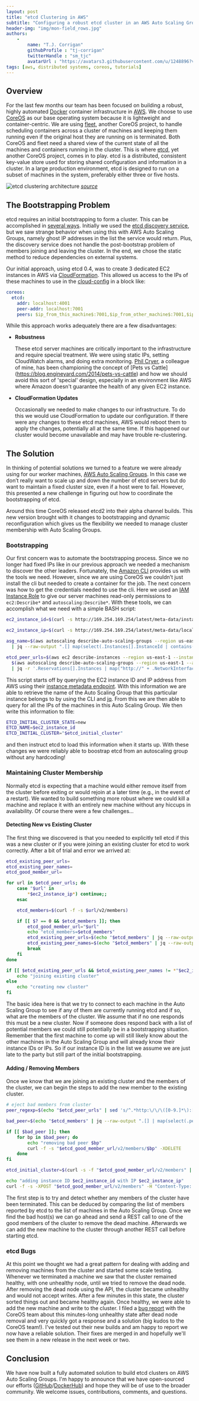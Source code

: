 ```yaml
---
layout: post
title: "etcd Clustering in AWS"
subtitle: "Configuring a robust etcd cluster in an AWS Auto Scaling Group"
header-img: "img/mon-field_rows.jpg"
authors: 
    -
        name: "T.J. Corrigan"
        githubProfile : "tj-corrigan"
        twitterHandle : "sm_tjc"
        avatarUrl : "https://avatars3.githubusercontent.com/u/1248896?v=3"
tags: [aws, distributed systems, coreos, tutorials]
---
```


## Overview

For the last few months our team has been focused on building a robust, highly automated [Docker](https://www.docker.com) container infrastructure in [AWS](http://aws.amazon.com). We choose to use [CoreOS](https://coreos.com) as our base operating system because it is lightweight and container-centric. We are using [fleet](https://github.com/coreos/fleet), another CoreOS project, to handle scheduling containers across a cluster of machines and keeping them running even if the original host they are running on is terminated. Both CoreOS and fleet need a shared view of the current state of all the machines and containers running in the cluster. This is where [etcd]( https://github.com/coreos/etcd), yet another CoreOS project, comes in to play. etcd is a distributed, consistent key-value store used for storing shared configuration and information in a cluster. In a large production environment, etcd is designed to run on a subset of machines in the system, preferably either three or five hosts.

![etcd clustering architecture](/img/etcd-cluster-architecture.png)
*[source](https://coreos.com/docs/cluster-management/setup/cluster-architectures/#production-cluster-with-central-services)*

## The Bootstrapping Problem

etcd requires an initial bootstrapping to form a cluster. This can be accomplished in [several ways](https://github.com/coreos/etcd/blob/master/Documentation/clustering.md). Initially we used the [etcd discovery service](https://discovery.etcd.io/), but we saw strange behavior when using this with AWS Auto Scaling Groups, namely ghost IP addresses in the list the service would return. Plus, the discovery service does not handle the post-bootstrap problem of members joining and leaving the cluster. In the end, we chose the static method to reduce dependencies on external systems.

Our initial approach, using etcd 0.4, was to create 3 dedicated EC2 instances in AWS via [CloudFormation](http://aws.amazon.com/cloudformation/). This allowed us access to the IPs of these machines to use in the [cloud-config](https://coreos.com/docs/cluster-management/setup/cloudinit-cloud-config/#coreos) in a block like:

```yaml
coreos:
  etcd:
    addr: localhost:4001    
    peer-addr: localhost:7001
    peers: $ip_from_this_machine$:7001,$ip_from_other_machine$:7001,$ip_from_another_machine$:7001
```
While this approach works adequately there are a few disadvantages:

* **Robustness**

	These etcd server machines are critically important to the infrastructure and require special treatment. We were using static IPs, setting CloudWatch alarms, and doing extra monitoring. [Phil Cryer](https://twitter.com/fak3r), a colleague of mine, has been championing the concept of [Pets vs Cattle] (https://blog.engineyard.com/2014/pets-vs-cattle) and how we should avoid this sort of 'special' design, especially in an environment like AWS where Amazon doesn't guarantee the health of any given EC2 instance. 

* **CloudFormation Updates**

	Occasionally we needed to make changes to our infrastructure. To do this we would use CloudFormation to update our configuration. If there were any changes to these etcd machines, AWS would reboot them to apply the changes, potentially all at the same time. If this happened our cluster would become unavailable and may have trouble re-clustering.
  
## The Solution

In thinking of potential solutions we turned to a feature we were already using for our worker machines, [AWS Auto Scaling Groups](http://aws.amazon.com/autoscaling). In this case we don’t really want to scale up and down the number of etcd servers but do want to maintain a fixed cluster size, even if a host were to fail. However, this presented a new challenge in figuring out how to coordinate the bootstrapping of etcd. 

Around this time CoreOS released etcd2 into their alpha channel builds. This new version brought with it changes to bootstrapping and dynamic reconfiguration which gives us the flexibility we needed to manage cluster membership with Auto Scaling Groups.

### Bootstrapping

Our first concern was to automate the bootstrapping process. Since we no longer had fixed IPs like in our previous approach we needed a mechanism to discover the other leaders. 
Fortunately, the [Amazon CLI](http://aws.amazon.com/cli/) provides us with the tools we need. However, since we are using CoreOS we couldn’t just install the cli but needed to create a container for the job. The next concern was how to get the credentials needed to use the cli. Here we used an [IAM Instance Role](https://docs.aws.amazon.com/AWSEC2/latest/UserGuide/iam-roles-for-amazon-ec2.html?console_help=true) to give our server machines read-only permissions to `ec2:Describe*` and `autoscaling:Describe*`. With these tools, we can accomplish what we need with a simple BASH script:

```bash
ec2_instance_id=$(curl -s http://169.254.169.254/latest/meta-data/instance-id)

ec2_instance_ip=$(curl -s http://169.254.169.254/latest/meta-data/local-ipv4)

asg_name=$(aws autoscaling describe-auto-scaling-groups --region us-east-1 \
  | jq --raw-output ".[] map(select(.Instances[].InstanceId | contains(\"$ec2_instance_id\"))) | .[].AutoScalingGroupName")

etcd_peer_urls=$(aws ec2 describe-instances --region us-east-1 --instance-ids \
  $(aws autoscaling describe-auto-scaling-groups --region us-east-1 --auto-scaling-group-name $asg_name | jq .AutoScalingGroups[0].Instances[].InstanceId | xargs) \
  | jq -r '.Reservations[].Instances | map("http://" + .NetworkInterfaces[].PrivateIpAddress + ":2379")[]')
```

This script starts off by querying the EC2 instance ID and IP address from AWS using their [instance metadata endpoint](http://docs.aws.amazon.com/AWSEC2/latest/UserGuide/ec2-instance-metadata.html). With this information we are able to retrieve the name of the Auto Scaling Group that this particular instance belongs to by using the CLI and [jq](http://stedolan.github.io/jq/). From this we are then able to query for all the IPs of the machines in this Auto Scaling Group. We then write this information to file:

```bash
ETCD_INITIAL_CLUSTER_STATE=new
ETCD_NAME=$ec2_instance_id
ETCD_INITIAL_CLUSTER="$etcd_initial_cluster"
```

and then instruct etcd to load this information when it starts up. With these changes we were reliably able to boostrap etcd from an autoscaling group without any hardcoding!

### Maintaining Cluster Membership

Normally etcd is expecting that a machine would either remove itself from the cluster before exiting or would rejoin at a later time (e.g., in the event of a restart). We wanted to build something more robust where we could kill a machine and replace it with an entirely new machine without any hiccups in availability. Of course there were a few challenges&hellip;

#### Detecting New vs Existing Cluster

The first thing we discovered is that you needed to explicitly tell etcd if this was a new cluster or if you were joining an existing cluster for etcd to work correctly. After a bit of trial and error we arrived at:

```bash
etcd_existing_peer_urls=
etcd_existing_peer_names=
etcd_good_member_url=

for url in $etcd_peer_urls; do
    case "$url" in
        *$ec2_instance_ip*) continue;;
    esac

    etcd_members=$(curl -f -s $url/v2/members)

    if [[ $? == 0 && $etcd_members ]]; then
        etcd_good_member_url="$url"
        echo "etcd_members=$etcd_members"
        etcd_existing_peer_urls=$(echo "$etcd_members" | jq --raw-output .[][].peerURLs[0])
        etcd_existing_peer_names=$(echo "$etcd_members" | jq --raw-output .[][].name)
        break
    fi
done

if [[ $etcd_existing_peer_urls && $etcd_existing_peer_names != *"$ec2_instance_id"* ]]; then
    echo "joining existing cluster"
else
    echo "creating new cluster"
fi
```

The basic idea here is that we try to connect to each machine in the Auto Scaling Group to see if any of them are currently running etcd and if so, what are the members of the cluster. We assume that if no one responds this must be a new cluster. Now if someone does respond back with a list of potential members we could still potentially be in a bootstrapping situation. Remember that the first machine to come up will still likely know about the other machines in the Auto Scaling Group and will already know their instance IDs or IPs. So if our instance ID is in the list we assume we are just late to the party but still part of the initial bootstrapping. 

#### Adding / Removing Members

Once we know that we are joining an existing cluster and the members of the cluster, we can begin the steps to add the new member to the existing cluster.

```bash
# eject bad members from cluster
peer_regexp=$(echo "$etcd_peer_urls" | sed 's/^.*http:\/\/\([0-9.]*\):[0-9]*.*$/contains(\\"\1\\")/' | xargs | sed 's/  */ or /g')

bad_peer=$(echo "$etcd_members" | jq --raw-output ".[] | map(select(.peerURLs[] | $peer_regexp | not )) | .[].id")

if [[ $bad_peer ]]; then
    for bp in $bad_peer; do
        echo "removing bad peer $bp"
        curl -f -s "$etcd_good_member_url/v2/members/$bp" -XDELETE
    done
fi

etcd_initial_cluster=$(curl -s -f "$etcd_good_member_url/v2/members" | jq --raw-output '.[] | map(.name + "=" + .peerURLs[0]) | .[]' | xargs | sed 's/  */,/g')$(echo ",$ec2_instance_id=http://${ec2_instance_ip}:2380")

echo "adding instance ID $ec2_instance_id with IP $ec2_instance_ip"
curl -f -s -XPOST "$etcd_good_member_url/v2/members" -H "Content-Type: application/json" -d "{\"peerURLs\": [\"http://$ec2_instance_ip:2380\"], \"name\": \"$ec2_instance_id\"}"
```

The first step is to try and detect whether any members of the cluster have been terminated. This can be deduced by comparing the list of members reported by etcd to the list of machines in the Auto Scaling Group. Once we find the bad host(s) we can go ahead and send a REST call to one of the good members of the cluster to remove the dead machine. Afterwards we can add the new machine to the cluster through another REST call before starting etcd. 

### etcd Bugs

At this point we thought we had a great pattern for dealing with adding and removing machines from the cluster and started some scale testing. Whenever we terminated a machine we saw that the cluster remained healthy, with one unhealthy node, until we tried to remove the dead node. After removing the dead node using the API, the cluster became unhealthy and would not accept writes. After a few minutes in this state, the cluster sorted things out and became healthy again. Once healthy, we were able to add the new machine and write to the cluster. I filed a [bug report](https://github.com/coreos/etcd/issues/2888) with the CoreOS team about this minutes-long unhealthy state after dead node removal and very quickly got a response and a solution (big kudos to the CoreOS team!). I've tested out their new builds and am happy to report we now have a reliable solution. Their fixes are merged in and hopefully we'll see them in a new release in the next week or two.

## Conclusion

We have now built a fully automated solution to build etcd clusters on AWS Auto Scaling Groups. I'm happy to announce that we have open-sourced our efforts ([GitHub](https://github.com/MonsantoCo/etcd-aws-cluster/)/[DockerHub](https://registry.hub.docker.com/u/monsantoco/etcd-aws-cluster/)) and hope they will be of use to the broader community. We welcome issues, contributions, comments, and questions.
